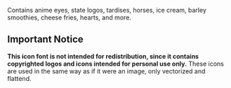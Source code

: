 Contains anime eyes, state logos, tardises, horses, ice cream, barley smoothies, cheese fries, hearts, and more.

## Important Notice
**This icon font is not intended for redistribution, since it contains copyrighted logos and icons intended for personal use only.** These icons are used in the same way as if it were an image, only vectorized and flattend.